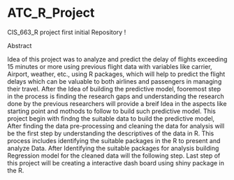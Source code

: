 # ATC_R_Project
CIS_663_R project first initial Repository !

Abstract

Idea of this project was to analyze and predict the delay of flights exceeding 15 minutes or more using previous flight data with variables like carrier, Airport, weather, etc., using R packages, which will help to predict the flight delays which can be valuable to both airlines and passengers in managing their travel. After the Idea of building the predictive model, fooremost step in the process is finding the research gaps and understanding the research done by the previous researchers will provide  a breif Idea in the aspects like starting point and mothods to follow to build such predictive model. This project begin with findng the suitable data to build the predictive model, After finding the data pre-processing and cleaning the data for analysis will be the first step by understanding the descriptives of the data in R. This process includes identifying the suitable packages in the R to present and analyze Data. After Identifying the suitable packages for analysis building Regression model for the cleaned data will the following step. Last step of this project will be creating a interactive dash board using shiny package in the R.
